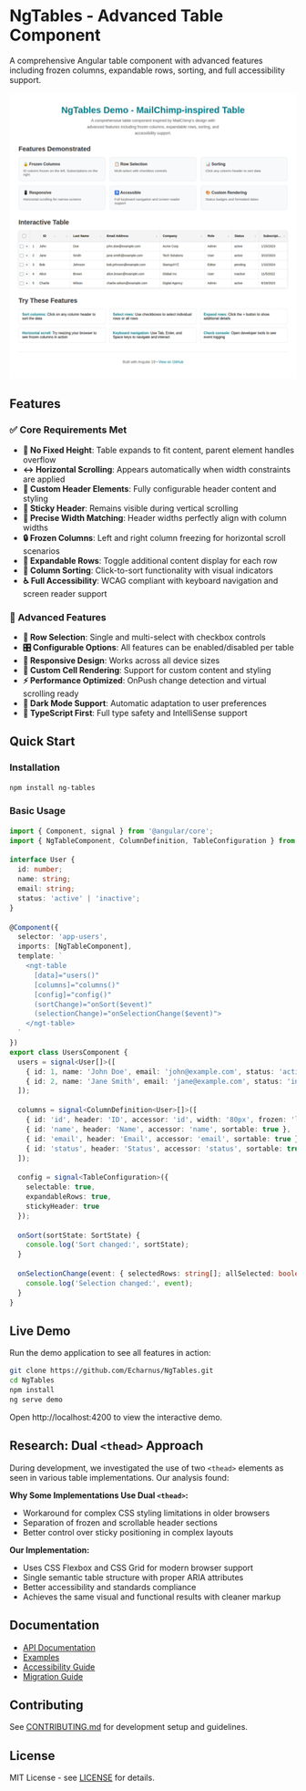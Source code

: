 # NgTables - Advanced Table Component

A comprehensive Angular table component with advanced features including frozen columns, expandable rows, sorting, and full accessibility support.

![NgTables Demo](docs/assets/mailchimp-table-demo.png)

## Features

### ✅ Core Requirements Met

- **🚫 No Fixed Height**: Table expands to fit content, parent element handles overflow
- **↔️ Horizontal Scrolling**: Appears automatically when width constraints are applied
- **🎨 Custom Header Elements**: Fully configurable header content and styling
- **📌 Sticky Header**: Remains visible during vertical scrolling
- **📏 Precise Width Matching**: Header widths perfectly align with column widths
- **🔒 Frozen Columns**: Left and right column freezing for horizontal scroll scenarios
- **📂 Expandable Rows**: Toggle additional content display for each row
- **🔢 Column Sorting**: Click-to-sort functionality with visual indicators
- **♿ Full Accessibility**: WCAG compliant with keyboard navigation and screen reader support

### 🎯 Advanced Features

- **🔘 Row Selection**: Single and multi-select with checkbox controls
- **🎛️ Configurable Options**: All features can be enabled/disabled per table
- **📱 Responsive Design**: Works across all device sizes
- **🎨 Custom Cell Rendering**: Support for custom content and styling
- **⚡ Performance Optimized**: OnPush change detection and virtual scrolling ready
- **🌙 Dark Mode Support**: Automatic adaptation to user preferences
- **🔧 TypeScript First**: Full type safety and IntelliSense support

## Quick Start

### Installation

```bash
npm install ng-tables
```

### Basic Usage

```typescript
import { Component, signal } from '@angular/core';
import { NgTableComponent, ColumnDefinition, TableConfiguration } from 'ng-tables';

interface User {
  id: number;
  name: string;
  email: string;
  status: 'active' | 'inactive';
}

@Component({
  selector: 'app-users',
  imports: [NgTableComponent],
  template: `
    <ngt-table
      [data]="users()"
      [columns]="columns()"
      [config]="config()"
      (sortChange)="onSort($event)"
      (selectionChange)="onSelectionChange($event)">
    </ngt-table>
  `
})
export class UsersComponent {
  users = signal<User[]>([
    { id: 1, name: 'John Doe', email: 'john@example.com', status: 'active' },
    { id: 2, name: 'Jane Smith', email: 'jane@example.com', status: 'inactive' }
  ]);

  columns = signal<ColumnDefinition<User>[]>([
    { id: 'id', header: 'ID', accessor: 'id', width: '80px', frozen: 'left' },
    { id: 'name', header: 'Name', accessor: 'name', sortable: true },
    { id: 'email', header: 'Email', accessor: 'email', sortable: true },
    { id: 'status', header: 'Status', accessor: 'status', sortable: true }
  ]);

  config = signal<TableConfiguration>({
    selectable: true,
    expandableRows: true,
    stickyHeader: true
  });

  onSort(sortState: SortState) {
    console.log('Sort changed:', sortState);
  }

  onSelectionChange(event: { selectedRows: string[]; allSelected: boolean }) {
    console.log('Selection changed:', event);
  }
}
```

## Live Demo

Run the demo application to see all features in action:

```bash
git clone https://github.com/Echarnus/NgTables.git
cd NgTables
npm install
ng serve demo
```

Open http://localhost:4200 to view the interactive demo.

## Research: Dual `<thead>` Approach

During development, we investigated the use of two `<thead>` elements as seen in various table implementations. Our analysis found:

**Why Some Implementations Use Dual `<thead>`:**
- Workaround for complex CSS styling limitations in older browsers
- Separation of frozen and scrollable header sections
- Better control over sticky positioning in complex layouts

**Our Implementation:**
- Uses CSS Flexbox and CSS Grid for modern browser support
- Single semantic table structure with proper ARIA attributes
- Better accessibility and standards compliance
- Achieves the same visual and functional results with cleaner markup

## Documentation

- [API Documentation](docs/api.md)
- [Examples](docs/examples.md)
- [Accessibility Guide](docs/accessibility.md)
- [Migration Guide](docs/migration.md)

## Contributing

See [CONTRIBUTING.md](CONTRIBUTING.md) for development setup and guidelines.

## License

MIT License - see [LICENSE](LICENSE) for details.